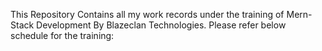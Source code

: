 This Repository Contains all my work records under the training of  Mern-Stack Development By Blazeclan Technologies.
Please refer below schedule for the training:


 

